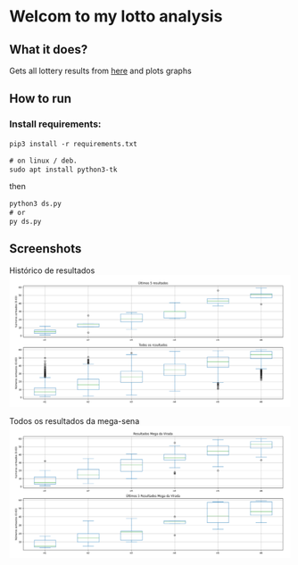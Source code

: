 # Welcom to my lotto analysis

## What it does?

Gets all lottery results from [here](redeloteria.com.br) and plots graphs

## How to run

### Install requirements:

```
pip3 install -r requirements.txt
```

```
# on linux / deb.
sudo apt install python3-tk
```

then

```
python3 ds.py
# or
py ds.py
```

## Screenshots

Histórico de resultados
![Todos os resultados](screenshots/all_results.png)

Todos os resultados da mega-sena
![Resultados da Mega-Sena](screenshots/mega.png)
